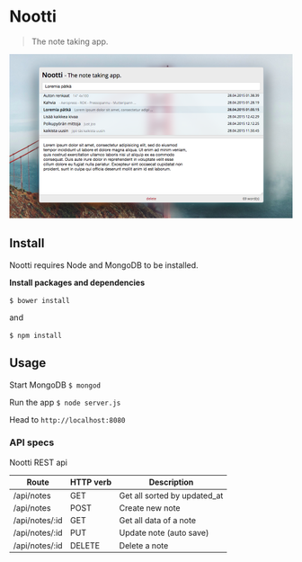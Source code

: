 # Nootti
>The note taking app.

![screenshot](screenshot.png)

## Install

Nootti requires Node and MongoDB to be installed.


**Install packages and dependencies**

`$ bower install`

and

`$ npm install`

## Usage

Start MongoDB `$ mongod`

Run the app `$ node server.js`

Head to `http://localhost:8080`



### API specs

Nootti REST api

| Route          | HTTP verb | Description |
| -----          | --------- | ----------- |
| /api/notes     | GET  | Get all sorted by updated_at |
| /api/notes     | POST | Create new note |
| /api/notes/:id | GET  | Get all data of a note |
| /api/notes/:id | PUT  | Update note (auto save) |
| /api/notes/:id | DELETE | Delete a note |

